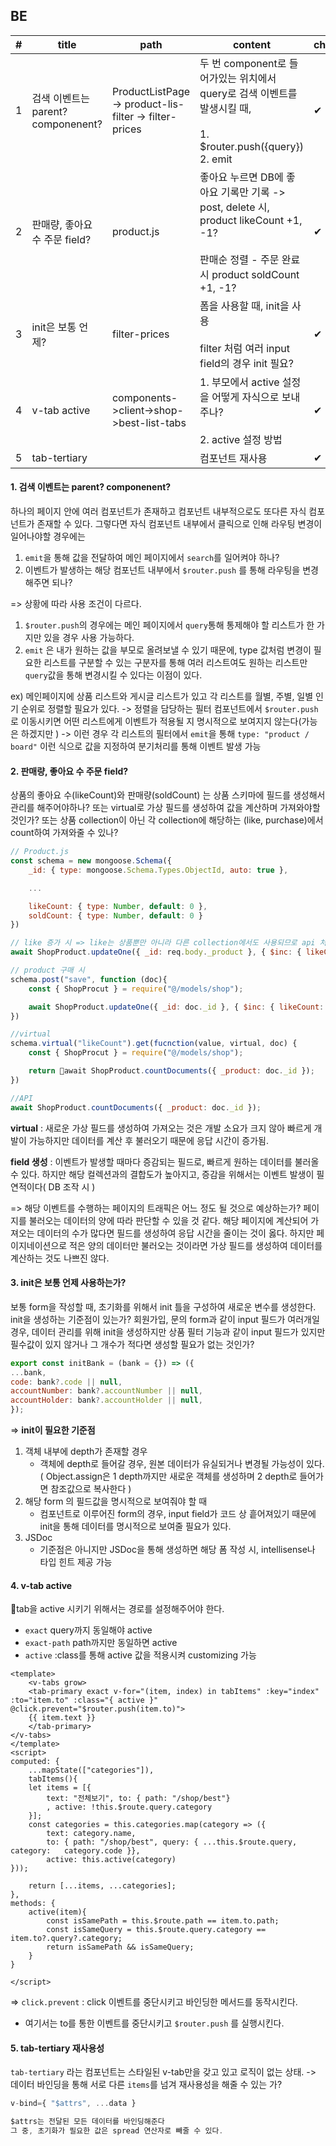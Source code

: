 
## BE

| #   | title                        | path                                                   | content                                                                                                               | checked |
| --- | ---------------------------- | ------------------------------------------------------ | --------------------------------------------------------------------------------------------------------------------- | ------- |
| 1   | 검색 이벤트는 parent? componenent? | ProductListPage -> product-lis-filter -> filter-prices | 두 번 component로 들어가있는 위치에서 query로 검색 이벤트를 발생시킬 때,<br><br>1. $router.push({query})<br>2. emit                           | ✔︎      |
| 2   | 판매량, 좋아요 수 주문 field?         | product.js                                             | 좋아요 누르면 DB에 좋아요 기록만 기록 -> post, delete 시, product likeCount +1, -1?<br><br>판매순 정렬 - 주문 완료 시 product soldCount +1, -1? | ✔︎      |
| 3   | init은 보통 언제?                 | filter-prices                                          | 폼을 사용할 때, init을 사용<br><br>filter 처럼 여러 input field의 경우 init 필요?                                                       | ✔︎      |
| 4   | v-tab active                 | components->client->shop->best-list-tabs               | 1. 부모에서 active 설정을 어떻게 자식으로 보내주나?<br><br>2. active 설정 방법                                                              | ✔︎      |
| 5   | tab-tertiary                 |                                                        | 컴포넌트 재사용                                                                                                              | ✔︎      |


#### 1. 검색 이벤트는 parent? componenent?

하나의 페이지 안에 여러 컴포넌트가 존재하고 컴포넌트 내부적으로도 또다른 자식 컴포넌트가 존재할 수 있다.
그렇다면 자식 컴포넌트 내부에서 클릭으로 인해 라우팅 변경이 일어나야할 경우에는 
1. `emit`을 통해 값을 전달하여 메인 페이지에서 `search`를 일어켜야 하나?
2. 이벤트가 발생하는 해당 컴포넌트 내부에서 `$router.push` 를 통해 라우팅을 변경해주면 되나? 

=> 상황에 따라 사용 조건이 다르다.
1. `$router.push`의 경우에는 메인 페이지에서 `query`통해 통제해야 할 리스트가 한 가지만 있을 경우 사용 가능하다. 
2. `emit` 은 내가 원하는 값을 부모로 올려보낼 수 있기 때문에, type 값처럼 변경이 필요한 리스트를 구분할 수 있는 구분자를 통해 여러 리스트여도 원하는 리스트만 `query`값을 통해 변경시킬 수 있다는 이점이 있다.
 
 ex) 메인페이지에 상품 리스트와 게시글 리스트가 있고 각 리스트를 월별, 주별, 일별 인기 순위로 정렬할 필요가 있다. 
 -> 정렬을 담당하는 필터 컴포넌트에서 `$router.push`로 이동시키면 어떤 리스트에게 이벤트가 적용될 지 명시적으로 보여지지 않는다(가능은 하겠지만 )
-> 이런 경우 각 리스트의 필터에서 `emit`을 통해 `type: "product / board"` 이런 식으로 값을 지정하여 분기처리를 통해 이벤트 발생 가능
#### 2. 판매량, 좋아요 수 주문 field?

상품의 좋아요 수(likeCount)와 판매량(soldCount) 는 상품 스키마에 필드를 생성해서 관리를 해주어야하나? 또는 virtual로 가상 필드를 생성하여 값을 계산하며 가져와야할 것인가? 
또는 상품 collection이 아닌 각 collection에 해당하는 (like, purchase)에서 count하여 가져와줄 수 있나?

```javascript
// Product.js
const schema = new mongoose.Schema({
	_id: { type: mongoose.Schema.Types.ObjectId, auto: true },

	...

	likeCount: { type: Number, default: 0 },
	soldCount: { type: Number, default: 0 }
}) 

// like 증가 시 => like는 상품뿐만 아니라 다른 collection에서도 사용되므로 api 처리
await ShopProduct.updateOne({ _id: req.body._product }, { $inc: { likeCount: 1 }})

// product 구매 시
schema.post("save", function (doc){
	const { ShopProcut } = require("@/models/shop");

	await ShopProduct.updateOne({ _id: doc._id }, { $inc: { likeCount: 1 }})
})
```

```javascript
//virtual
schema.virtual("likeCount").get(fucnction(value, virtual, doc) {
	const { ShopProcut } = require("@/models/shop");

	return await ShopProduct.countDocuments({ _product: doc._id });
})
```

```javascript
//API
await ShopProduct.countDocuments({ _product: doc._id });
```

**virtual** : 새로운 가상 필드를 생성하여 가져오는 것은 개발 소요가 크지 않아 빠르게 개발이 가능하지만 데이터를 계산 후 불러오기 때문에 응답 시간이 증가됨.

**field 생성** : 이벤트가 발생할 때마다 증감되는 필드로, 빠르게 원하는 데이터를 불러올 수 있다. 하지만 해당 컬렉션과의 결합도가 높아지고, 증감을 위해서는 이벤트 발생이 필연적이다( DB 조작 시 )

=> 해당 이벤트를 수행하는 페이지의 트래픽은 어느 정도 될 것으로 예상하는가? 
	페이지를 불러오는 데이터의 양에 따라 판단할 수 있을 것 같다. 해당 페이지에 계산되어 가져오는 데이터의 수가 많다면 필드를 생성하여 응답 시간을 줄이는 것이 옳다. 하지만 페이지네이션으로 적은 양의 데이터만 불러오는 것이라면 가상 필드를 생성하여 데이터를 계산하는 것도 나쁘진 않다. 

#### 3. init은 보통 언제 사용하는가?

보통 form을 작성할 때, 초기화를 위해서 init 틀을 구성하여 새로운 변수를 생성한다. 
init을 생성하는 기준점이 있는가? 
회원가입, 문의 form과 같이 input 필드가 여러개일 경우, 데이터 관리를 위해 init을 생성하지만
상품 필터 기능과 같이 input 필드가 있지만 필수값이 있지 않거나 그 개수가 적다면 생성할 필요가 없는 것인가?

```javascript
export const initBank = (bank = {}) => ({
...bank,
code: bank?.code || null,
accountNumber: bank?.accountNumber || null,
accountHolder: bank?.accountHolder || null,
});
```

=> **init이 필요한 기준점**
1. 객체 내부에 depth가 존재할 경우
	-  객체에 depth로 들어갈 경우, 원본 데이터가 유실되거나 변경될 가능성이 있다. ( Object.assign은 1 depth까지만 새로운 객체를 생성하며 2 depth로 들어가면 참조값으로 복사한다 )
2. 해당 form 의 필드값을 명시적으로 보여줘야 할 때
	- 컴포넌트로 이루어진 form의 경우, input field가 코드 상 흩어져있기 때문에 init을 통해 데이터를 명시적으로 보여줄 필요가 있다.
3. JSDoc
	- 기준점은 아니지만 JSDoc을 통해 생성하면 해당 폼 작성 시, intellisense나 타입 힌트 제공 가능


#### 4. v-tab active

tab을 active 시키기 위해서는 경로를 설정해주어야 한다. 
 - `exact` query까지 동일해야 active
 - `exact-path` path까지만 동일하면 active
 - `active` :class를 통해 active 값을 적용시켜 customizing 가능

```vue
<template>
	<v-tabs grow>
	<tab-primary exact v-for="(item, index) in tabItems" :key="index" :to="item.to" :class="{ active }" @click.prevent="$router.push(item.to)">	
	{{ item.text }}
	</tab-primary>
</v-tabs>
</template>
<script>
computed: {
	...mapState(["categories"]),
	tabItems(){
	let items = [{
		text: "전체보기", to: { path: "/shop/best"}
		, active: !this.$route.query.category
	}];
	const categories = this.categories.map(category => ({
		text: category.name,
 		to: { path: "/shop/best", query: { ...this.$route.query, category:   category.code }},
		active: this.active(category)
}));

	return [...items, ...categories];
},
methods: {
	active(item){
		const isSamePath = this.$route.path == item.to.path;
		const isSameQuery = this.$route.query.category == item.to?.query?.category;
		return isSamePath && isSameQuery;
	}
}

</script>
```

=> `click.prevent` : click 이벤트를 중단시키고 바인딩한 메서드를 동작시킨다.
- 여기서는 to를 통한 이벤트를 중단시키고 `$router.push` 를 실행시킨다.

#### 5. tab-tertiary 재사용성

`tab-tertiary` 라는 컴포넌트는 스타일된 v-tab만을 갖고 있고 로직이 없는 상태.
-> 데이터 바인딩을 통해 서로 다른 `items`를 넘겨 재사용성을 해줄 수 있는 가?

```javascript
v-bind={ "$attrs", ...data } 

$attrs는 전달된 모든 데이터를 바인딩해준다
그 중, 초기화가 필요한 값은 spread 연산자로 빼줄 수 있다.
```